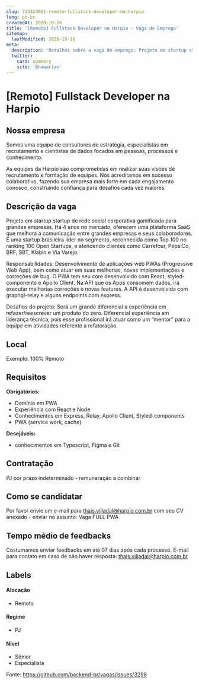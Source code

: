 ```yaml
---
slug: 723423661-remoto-fullstack-developer-na-harpio
lang: pt-br
createdAt: 2020-10-16
title: '[Remoto] Fullstack Developer na Harpio - Vaga de Emprego'
sitemap:
  lastModified: 2020-10-16
meta:
  description: 'Detalhes sobre a vaga de emprego: Projeto em startup startup de rede social corporativa gamificada para grandes empresas. Há 4 anos no mercado, oferecem uma plataforma SaaS que melhora a comunicação entre grandes empresas e seus colaboradores. É uma startup brasileira líder no segmento, reconhecida como Top 100 no ranking 100 Open Startups, e atendendo clientes como Carrefour, PepsiCo, BRF, SBT, Klabin e Via Varejo. Responsabilidades: Desenvolvimento de aplicações web PWAs (Progressive Web App), bem como atuar em suas melhorias, novas implementações e correções de bug. O PWA tem seu core desenvolvido com React, styled-components e Apollo Client. Na API que os Apps consomem dados, irá executar melhorias correções e novas features. A API é desenvolvida com graphql-relay e alguns endpoints com express. Desafios do projeto: Será um grande diferencial a experiência em refazer/reescrever um produto do zero. Diferencial experiência em liderança técnica, pois esse profissional irá atuar como um “mentor” para a equipe em atividades referente a refatoração.'
  twitter:
    card: summary
    site: '@nawarian'
---
```


# [Remoto] Fullstack Developer na Harpio

## Nossa empresa

Somos uma equipe de consultores de estratégia, especialistas em recrutamento e cientistas de dados focados em pessoas, processos e conhecimento.

As equipes da Harpio são comprometidas em realizar suas visões de recrutamento e formação de equipes. Nós acreditamos em sucesso colaborativo, fazendo sua empresa mais forte em cada engajamento conosco, construindo confiança para desafios cada vez maiores.

## Descrição da vaga

Projeto em startup startup de rede social corporativa gamificada para grandes empresas.
Há 4 anos no mercado, oferecem uma plataforma SaaS que melhora a comunicação entre grandes empresas e seus colaboradores.
É uma startup brasileira líder no segmento, reconhecida como Top 100 no ranking 100 Open Startups, e atendendo clientes como Carrefour, PepsiCo, BRF, SBT, Klabin e Via Varejo.

Responsabilidades:
Desenvolvimento de aplicações web PWAs (Progressive Web App), bem como atuar em suas melhorias, novas implementações e correções de bug.
O PWA tem seu core desenvolvido com React, styled-components e Apollo Client.
Na API que os Apps consomem dados, irá executar melhorias correções e novas features.
A API é desenvolvida com graphql-relay e alguns endpoints com express.

Desafios do projeto:
Será um grande diferencial a experiência em refazer/reescrever um produto do zero.
Diferencial experiência em liderança técnica, pois esse profissional irá atuar como um “mentor” para a equipe em atividades referente a refatoração.

## Local

Exemplo: 100% Remoto 

## Requisitos

**Obrigatórios:**
- Domínio em PWA
- Experiência com React e Node
- Conhecimentos em Express, Relay, Apollo Client, Styled-components
- PWA (service work, cache)

**Desejáveis:**
- conhecimentos em Typescript, Figma e Git



## Contratação

PJ por prazo indeterminado - remuneração a combinar

## Como se candidatar

Por favor envie um e-mail para thais.villadal@harpio.com.br com seu CV anexado - enviar no assunto: Vaga FULL PWA

## Tempo médio de feedbacks

Costumamos enviar feedbacks em até 07 dias após cada processo.
E-mail para contato em caso de não haver resposta: thais.villadal@harpio.com.br 

## Labels
<!-- retire os labels que não fazem sentido à vaga -->

#### Alocação
- Remoto

#### Regime
- PJ

#### Nível
- Sênior
- Especialista



Fonte: https://github.com/backend-br/vagas/issues/3298